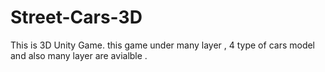 # Street-Cars-3D

   This is 3D Unity Game. this game under many layer , 4 type of cars model and also many layer are avialble .  
